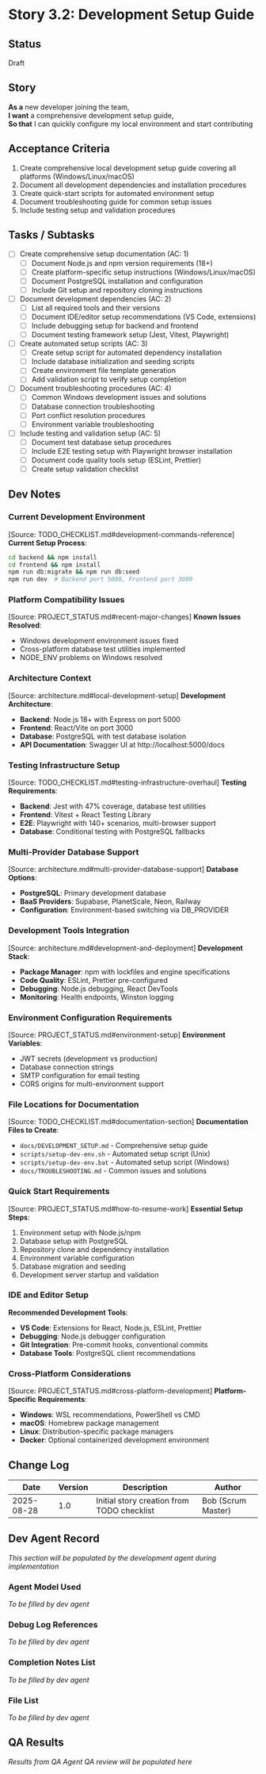 # <!-- Powered by BMAD™ Core -->

# Story 3.2: Development Setup Guide

## Status
Draft

## Story
**As a** new developer joining the team,  
**I want** a comprehensive development setup guide,  
**So that** I can quickly configure my local environment and start contributing

## Acceptance Criteria
1. Create comprehensive local development setup guide covering all platforms (Windows/Linux/macOS)
2. Document all development dependencies and installation procedures
3. Create quick-start scripts for automated environment setup
4. Document troubleshooting guide for common setup issues
5. Include testing setup and validation procedures

## Tasks / Subtasks
- [ ] Create comprehensive setup documentation (AC: 1)
  - [ ] Document Node.js and npm version requirements (18+)
  - [ ] Create platform-specific setup instructions (Windows/Linux/macOS)
  - [ ] Document PostgreSQL installation and configuration
  - [ ] Include Git setup and repository cloning instructions
- [ ] Document development dependencies (AC: 2)
  - [ ] List all required tools and their versions
  - [ ] Document IDE/editor setup recommendations (VS Code, extensions)
  - [ ] Include debugging setup for backend and frontend
  - [ ] Document testing framework setup (Jest, Vitest, Playwright)
- [ ] Create automated setup scripts (AC: 3)
  - [ ] Create setup script for automated dependency installation
  - [ ] Include database initialization and seeding scripts
  - [ ] Create environment file template generation
  - [ ] Add validation script to verify setup completion
- [ ] Document troubleshooting procedures (AC: 4)
  - [ ] Common Windows development issues and solutions
  - [ ] Database connection troubleshooting
  - [ ] Port conflict resolution procedures
  - [ ] Environment variable troubleshooting
- [ ] Include testing and validation setup (AC: 5)
  - [ ] Document test database setup procedures
  - [ ] Include E2E testing setup with Playwright browser installation
  - [ ] Document code quality tools setup (ESLint, Prettier)
  - [ ] Create setup validation checklist

## Dev Notes

### Current Development Environment
[Source: TODO_CHECKLIST.md#development-commands-reference]
**Current Setup Process**:
```bash
cd backend && npm install
cd frontend && npm install
npm run db:migrate && npm run db:seed
npm run dev  # Backend port 5000, Frontend port 3000
```

### Platform Compatibility Issues
[Source: PROJECT_STATUS.md#recent-major-changes]
**Known Issues Resolved**:
- Windows development environment issues fixed
- Cross-platform database test utilities implemented
- NODE_ENV problems on Windows resolved

### Architecture Context
[Source: architecture.md#local-development-setup]
**Development Architecture**:
- **Backend**: Node.js 18+ with Express on port 5000
- **Frontend**: React/Vite on port 3000  
- **Database**: PostgreSQL with test database isolation
- **API Documentation**: Swagger UI at http://localhost:5000/docs

### Testing Infrastructure Setup
[Source: TODO_CHECKLIST.md#testing-infrastructure-overhaul]
**Testing Requirements**:
- **Backend**: Jest with 47% coverage, database test utilities
- **Frontend**: Vitest + React Testing Library
- **E2E**: Playwright with 140+ scenarios, multi-browser support
- **Database**: Conditional testing with PostgreSQL fallbacks

### Multi-Provider Database Support
[Source: architecture.md#multi-provider-database-support]
**Database Options**:
- **PostgreSQL**: Primary development database
- **BaaS Providers**: Supabase, PlanetScale, Neon, Railway
- **Configuration**: Environment-based switching via DB_PROVIDER

### Development Tools Integration
[Source: architecture.md#development-and-deployment]
**Development Stack**:
- **Package Manager**: npm with lockfiles and engine specifications
- **Code Quality**: ESLint, Prettier pre-configured
- **Debugging**: Node.js debugging, React DevTools
- **Monitoring**: Health endpoints, Winston logging

### Environment Configuration Requirements
[Source: PROJECT_STATUS.md#environment-setup]
**Environment Variables**:
- JWT secrets (development vs production)
- Database connection strings
- SMTP configuration for email testing
- CORS origins for multi-environment support

### File Locations for Documentation
[Source: TODO_CHECKLIST.md#documentation-section]
**Documentation Files to Create**:
- `docs/DEVELOPMENT_SETUP.md` - Comprehensive setup guide
- `scripts/setup-dev-env.sh` - Automated setup script (Unix)
- `scripts/setup-dev-env.bat` - Automated setup script (Windows)
- `docs/TROUBLESHOOTING.md` - Common issues and solutions

### Quick Start Requirements
[Source: PROJECT_STATUS.md#how-to-resume-work]
**Essential Setup Steps**:
1. Environment setup with Node.js/npm
2. Database setup with PostgreSQL
3. Repository clone and dependency installation
4. Environment variable configuration
5. Database migration and seeding
6. Development server startup and validation

### IDE and Editor Setup
**Recommended Development Tools**:
- **VS Code**: Extensions for React, Node.js, ESLint, Prettier
- **Debugging**: Node.js debugger configuration
- **Git Integration**: Pre-commit hooks, conventional commits
- **Database Tools**: PostgreSQL client recommendations

### Cross-Platform Considerations
[Source: PROJECT_STATUS.md#cross-platform-development]
**Platform-Specific Requirements**:
- **Windows**: WSL recommendations, PowerShell vs CMD
- **macOS**: Homebrew package management
- **Linux**: Distribution-specific package managers
- **Docker**: Optional containerized development environment

## Change Log
| Date       | Version | Description                           | Author    |
|------------|---------|---------------------------------------|-----------|
| 2025-08-28 | 1.0     | Initial story creation from TODO checklist | Bob (Scrum Master) |

## Dev Agent Record
*This section will be populated by the development agent during implementation*

### Agent Model Used
*To be filled by dev agent*

### Debug Log References  
*To be filled by dev agent*

### Completion Notes List
*To be filled by dev agent*

### File List
*To be filled by dev agent*

## QA Results
*Results from QA Agent QA review will be populated here*